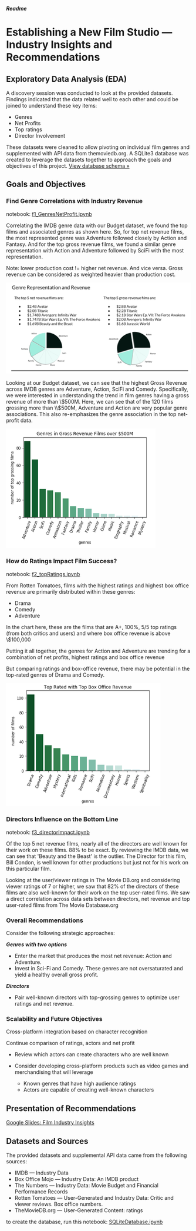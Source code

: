 ***Readme***

# Establishing a New Film Studio — Industry Insights and Recommendations

## Exploratory Data Analysis (EDA)

A discovery session was conducted to look at the provided datasets. Findings indicated that the data related well to each other and could be joined to understand these key items:

* Genres
* Net Profits
* Top ratings
* Director Involvement 

These datasets were cleaned to allow pivoting on individual film genres and supplemented with API data from themoviedb.org. A SQLite3 database was created to leverage the datasets together to approach the goals and objectives of this project. <a href="https://github.com/kathanner/film_industry_insights/blob/master/movies_db_schema.pdf">View database schema »</a>

## Goals and Objectives

### Find Genre Correlations with Industry Revenue

notebook: <a href="https://github.com/kathanner/film_industry_insights/blob/master/f1_GenresNetProfit.ipynb">f1_GenresNetProfit.ipynb</a>

Correlating the IMDB genre data with our Budget dataset, we found the top films and associated genres as shown here. So, for top net revenue films, the most represented genre was Adventure followed closely by Action and Fantasy. And for the top gross revenue films, we found a similar genre representation with Action and Adventure followed by SciFi with the most representation.

Note: lower production cost != higher net revenue. And vice versa. Gross revenue can be considered as weighted heavier than production cost.

![/images/genreRepresentation.png](/images/genreRepresentation.png)

Looking at our Budget dataset, we can see that the highest Gross Revenue across IMDB genres are Adventure, Action, SciFi and Comedy. Specifically, we were interested in understanding the trend in film genres having a gross revenue of more than \\$500M. Here, we can see that of the 120 films grossing more than \\$500M, Adventure and Action are very popular genre associations. This also re-emphasizes the genre association in the top net-profit data.


![/images/genresGross.png](/images/genresGross.png)

### How do Ratings Impact Film Success?

notebook: <a href="https://github.com/kathanner/film_industry_insights/blob/master/f2_topRatings.ipynb">f2_topRatings.ipynb</a>

From Rotten Tomatoes, films with the highest ratings and highest box office revenue are primarily distributed within these genres: 
* Drama
* Comedy 
* Adventure

In the chart here, these are the films that are A+, 100%, 5/5 top ratings (from both critics and users) and where box office revenue is above \\$100,000

Putting it all together, the genres for Action and Adventure are trending for a combination of net profits, highest ratings and box office revenue

But comparing ratings and box-office revenue, there may be potential in the top-rated genres of Drama and Comedy.


![/images/toprated.png](/images/toprated.png)

### Directors Influence on the Bottom Line

notebook: <a href="https://github.com/kathanner/film_industry_insights/blob/master/f3_directorImpact.ipynb">f3_directorImpact.ipynb</a>

Of the top 5 net revenue films, nearly all of the directors are well known for their work on these films. 88% to be exact. By reviewing the IMDB data, we can see that 'Beauty and the Beast' is the outlier. The Director for this film, Bill Condon, is well known for other productions but just not for his work on this particular film.

Looking at the user/viewer ratings  in The Movie DB.org and considering viewer ratings of 7 or higher, we saw that 82% of the directors of these films are also well-known for their work on the top user-rated films.
We saw a direct correlation across data sets between directors, net revenue and top user-rated films from The Movie Database.org


### Overall Recommendations

Consider the following strategic approaches:

***Genres with two options***
* Enter the market that produces the most net revenue: Action and Adventure.
* Invest in Sci-Fi and Comedy. These genres are not oversaturated and yield a healthy overall gross profit. 
 
***Directors***
* Pair well-known directors with top-grossing genres to optimize user ratings and net revenue.

### Scalability and Future Objectives

Cross-platform integration based on character recognition

Continue comparison of ratings, actors and net profit
* Review which actors can create characters who are well known


* Consider developing cross-platform products such as video games and merchandising that will leverage
    * Known genres that have high audience ratings
    * Actors are capable of creating well-known characters


## Presentation of Recommendations
<a href="https://docs.google.com/presentation/d/10qUQy5TSs8HamXQCs1739KMuiPclPz1noTJWi_lz0Uw/edit?usp=sharing" target="_blank">Google Slides: Film Industry Insights</a>

## Datasets and Sources

The provided datasets and supplemental API data came from the following sources:
* IMDB — Industry Data
* Box Office Mojo — Industry Data: An IMDB product 
* The Numbers — Industry Data: Movie Budget and Financial Performance Records
* Rotten Tomatoes — User-Generated and Industry Data: Critic and viewer reviews. Box office numbers.
* TheMovieDB.org — User-Generated Content: ratings


to create the database, run this notebook: <a href="https://github.com/kathanner/film_industry_insights/blob/master/SQLiteDatabase.ipynb">SQLiteDatabase.ipynb</a>


```python

```
